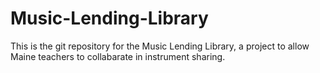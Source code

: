 # Music-Lending-Library
This is the git repository for the Music Lending Library, a project to allow Maine teachers to collabarate in instrument sharing.